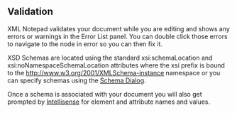 
## Validation

XML Notepad validates your document while you are editing and shows any errors or warnings in the Error List panel. You can double click those errors to navigate to the node in error so you can then fix it.

XSD Schemas are located using the standard xsi:schemaLocation and xsi:noNamespaceSchemaLocation attributes where the xsi prefix is bound to the http://www.w3.org/2001/XMLSchema-instance namespace or you can specify schemas using the [Schema Dialog](schemas.md).

Once a schema is associated with your document you will also get prompted by [Intellisense](intellisense.md) for element and attribute names and values.